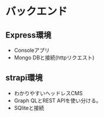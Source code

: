 # バックエンド

## Express環境
- Consoleアプリ
- Mongo DBと接続(httpリクエスト)

## strapi環境
- わかりやすいヘッドレスCMS
- Graph QLとREST APIを使い分ける。
- SQliteと接続